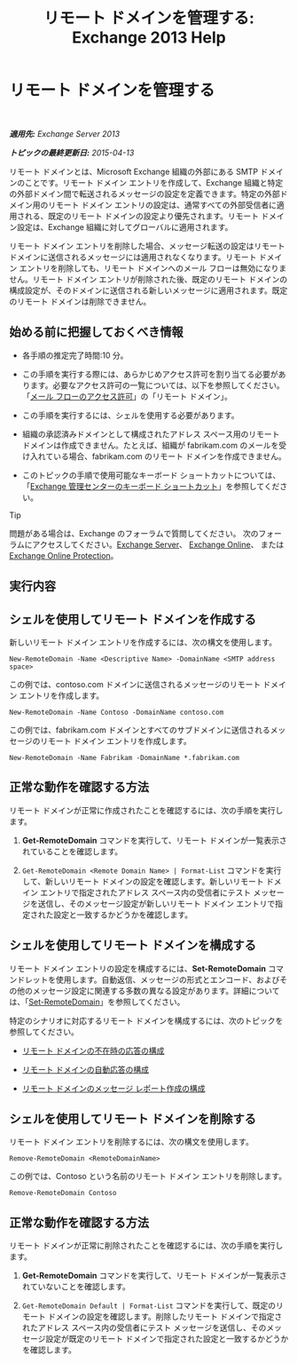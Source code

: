 ﻿---
title: 'リモート ドメインを管理する: Exchange 2013 Help'
TOCTitle: リモート ドメインを管理する
ms:assetid: 41a86907-bd9e-40d0-94d3-6deb95a0bffa
ms:mtpsurl: https://technet.microsoft.com/ja-jp/library/Aa997639(v=EXCHG.150)
ms:contentKeyID: 52057409
ms.date: 04/24/2018
mtps_version: v=EXCHG.150
f1_keywords:
- Microsoft.Exchange.Management.SnapIn.Esm.OrganizationConfiguration.NewRemoteDomainWizardForm.NewRemoteDomainWizardPage
ms.translationtype: HT
---

# リモート ドメインを管理する

 

_**適用先:** Exchange Server 2013_

_**トピックの最終更新日:** 2015-04-13_

リモート ドメインとは、Microsoft Exchange 組織の外部にある SMTP ドメインのことです。リモート ドメイン エントリを作成して、Exchange 組織と特定の外部ドメイン間で転送されるメッセージの設定を定義できます。特定の外部ドメイン用のリモート ドメイン エントリの設定は、通常すべての外部受信者に適用される、既定のリモート ドメインの設定より優先されます。リモート ドメイン設定は、Exchange 組織に対してグローバルに適用されます。

リモート ドメイン エントリを削除した場合、メッセージ転送の設定はリモート ドメインに送信されるメッセージには適用されなくなります。リモート ドメイン エントリを削除しても、リモート ドメインへのメール フローは無効になりません。リモート ドメイン エントリが削除された後、既定のリモート ドメインの構成設定が、そのドメインに送信される新しいメッセージに適用されます。既定のリモート ドメインは削除できません。

## 始める前に把握しておくべき情報

  - 各手順の推定完了時間:10 分。

  - この手順を実行する際には、あらかじめアクセス許可を割り当てる必要があります。必要なアクセス許可の一覧については、以下を参照してください。「[メール フローのアクセス許可](mail-flow-permissions-exchange-2013-help.md)」の「リモート ドメイン」。

  - この手順を実行するには、シェルを使用する必要があります。

  - 組織の承認済みドメインとして構成されたアドレス スペース用のリモート ドメインは作成できません。たとえば、組織が fabrikam.com のメールを受け入れている場合、fabrikam.com のリモート ドメインを作成できません。

  - このトピックの手順で使用可能なキーボード ショートカットについては、「[Exchange 管理センターのキーボード ショートカット](keyboard-shortcuts-in-the-exchange-admin-center-exchange-online-protection-help.md)」を参照してください。


> [!TIP]
> 問題がある場合は、Exchange のフォーラムで質問してください。 次のフォーラムにアクセスしてください。<A href="https://go.microsoft.com/fwlink/p/?linkid=60612">Exchange Server</A>、 <A href="https://go.microsoft.com/fwlink/p/?linkid=267542">Exchange Online</A>、 または <A href="https://go.microsoft.com/fwlink/p/?linkid=285351">Exchange Online Protection</A>。



## 実行内容

## シェルを使用してリモート ドメインを作成する

新しいリモート ドメイン エントリを作成するには、次の構文を使用します。

    New-RemoteDomain -Name <Descriptive Name> -DomainName <SMTP address space>

この例では、contoso.com ドメインに送信されるメッセージのリモート ドメイン エントリを作成します。

    New-RemoteDomain -Name Contoso -DomainName contoso.com

この例では、fabrikam.com ドメインとすべてのサブドメインに送信されるメッセージのリモート ドメイン エントリを作成します。

    New-RemoteDomain -Name Fabrikam -DomainName *.fabrikam.com

## 正常な動作を確認する方法

リモート ドメインが正常に作成されたことを確認するには、次の手順を実行します。

1.  **Get-RemoteDomain** コマンドを実行して、リモート ドメインが一覧表示されていることを確認します。

2.  `Get-RemoteDomain <Remote Domain Name> | Format-List` コマンドを実行して、新しいリモート ドメインの設定を確認します。新しいリモート ドメイン エントリで指定されたアドレス スペース内の受信者にテスト メッセージを送信し、そのメッセージ設定が新しいリモート ドメイン エントリで指定された設定と一致するかどうかを確認します。

## シェルを使用してリモート ドメインを構成する

リモート ドメイン エントリの設定を構成するには、**Set-RemoteDomain** コマンドレットを使用します。自動返信、メッセージの形式とエンコード、およびその他のメッセージ設定に関連する多数の異なる設定があります。詳細については、「[Set-RemoteDomain](https://technet.microsoft.com/ja-jp/library/aa997857\(v=exchg.150\))」を参照してください。

特定のシナリオに対応するリモート ドメインを構成するには、次のトピックを参照してください。

  - [リモート ドメインの不在時の応答の構成](configure-remote-domain-out-of-office-replies-exchange-2013-help.md)

  - [リモート ドメインの自動応答の構成](configure-remote-domain-automatic-replies-exchange-2013-help.md)

  - [リモート ドメインのメッセージ レポート作成の構成](configure-remote-domain-message-reporting-exchange-2013-help.md)

## シェルを使用してリモート ドメインを削除する

リモート ドメイン エントリを削除するには、次の構文を使用します。

    Remove-RemoteDomain <RemoteDomainName>

この例では、Contoso という名前のリモート ドメイン エントリを削除します。

    Remove-RemoteDomain Contoso

## 正常な動作を確認する方法

リモート ドメインが正常に削除されたことを確認するには、次の手順を実行します。

1.  **Get-RemoteDomain** コマンドを実行して、リモート ドメインが一覧表示されていないことを確認します。

2.  `Get-RemoteDomain Default | Format-List` コマンドを実行して、既定のリモート ドメインの設定を確認します。削除したリモート ドメインで指定されたアドレス スペース内の受信者にテスト メッセージを送信し、そのメッセージ設定が既定のリモート ドメインで指定された設定と一致するかどうかを確認します。

